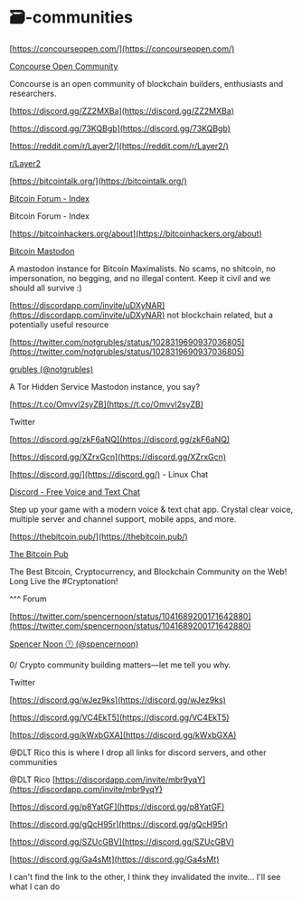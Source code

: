 # 🗃-communities




[https://concourseopen.com/](https://concourseopen.com/)

[Concourse Open Community](https://concourseopen.com/)

Concourse is an open community of blockchain builders, enthusiasts and researchers.



[https://discord.gg/ZZ2MXBa](https://discord.gg/ZZ2MXBa)

[https://discord.gg/73KQBgb](https://discord.gg/73KQBgb)



[https://reddit.com/r/Layer2/](https://reddit.com/r/Layer2/)

[r/Layer2](https://reddit.com/r/Layer2/)



[https://bitcointalk.org/](https://bitcointalk.org/)

[Bitcoin Forum - Index](https://bitcointalk.org/)

Bitcoin Forum - Index

[https://bitcoinhackers.org/about](https://bitcoinhackers.org/about)

[Bitcoin Mastodon](https://bitcoinhackers.org/about)

A mastodon instance for Bitcoin Maximalists. No scams, no shitcoin, no impersonation, no begging, and no illegal content. Keep it civil and we should all survive :)



[https://discordapp.com/invite/uDXyNAR](https://discordapp.com/invite/uDXyNAR) not blockchain related, but a potentially useful resource



[https://twitter.com/notgrubles/status/1028319690937036805](https://twitter.com/notgrubles/status/1028319690937036805)

[grubles (@notgrubles)](https://twitter.com/notgrubles)

A Tor Hidden Service Mastodon instance, you say?

[https://t.co/Omvvl2syZB](https://t.co/Omvvl2syZB)

Twitter



[https://discord.gg/zkF6aNQ](https://discord.gg/zkF6aNQ)



[https://discord.gg/XZrxGcn](https://discord.gg/XZrxGcn)

[https://discord.gg/](https://discord.gg/) - Linux Chat

[Discord - Free Voice and Text Chat](https://discord.gg/)

Step up your game with a modern voice & text chat app. Crystal clear voice, multiple server and channel support, mobile apps, and more.



[https://thebitcoin.pub/](https://thebitcoin.pub/)

[The Bitcoin Pub](https://thebitcoin.pub/)

The Best Bitcoin, Cryptocurrency, and Blockchain Community on the Web! Long Live the #Cryptonation!

^^^ Forum



[https://twitter.com/spencernoon/status/1041689200171642880](https://twitter.com/spencernoon/status/1041689200171642880)

[Spencer Noon 🕛 (@spencernoon)](https://twitter.com/spencernoon)

0/ Crypto community building matters—let me tell you why.

Twitter



[https://discord.gg/wJez9ks](https://discord.gg/wJez9ks)



[https://discord.gg/VC4EkT5](https://discord.gg/VC4EkT5)



[https://discord.gg/kWxbGXA](https://discord.gg/kWxbGXA)



@DLT Rico this is where I drop all links for discord servers, and other communities



@DLT Rico [https://discordapp.com/invite/mbr9yqY](https://discordapp.com/invite/mbr9yqY)

[https://discord.gg/p8YatGF](https://discord.gg/p8YatGF)

[https://discord.gg/gQcH95r](https://discord.gg/gQcH95r)



[https://discord.gg/SZUcGBV](https://discord.gg/SZUcGBV)



[https://discord.gg/Ga4sMt](https://discord.gg/Ga4sMt)

I can't find the link to the other, I think they invalidated the invite... I'll see what I can do